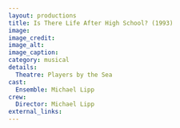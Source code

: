 ```yaml
---
layout: productions
title: Is There Life After High School? (1993)
image: 
image_credit: 
image_alt:
image_caption:
category: musical
details:
  Theatre: Players by the Sea
cast:
  Ensemble: Michael Lipp
crew:
  Director: Michael Lipp
external_links:
---
```

